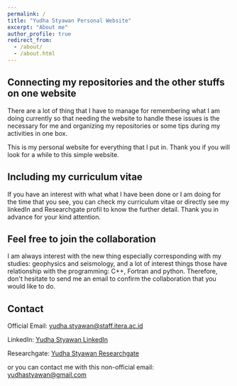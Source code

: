 ```yaml
---
permalink: /
title: "Yudha Styawan Personal Website"
excerpt: "About me"
author_profile: true
redirect_from: 
  - /about/
  - /about.html
---
```


Connecting my repositories and the other stuffs on one website
------
There are a lot of thing that I have to manage for remembering what I am doing currently so that needing the website to handle these issues is the necessary for me and organizing my repositories or some tips during my activities in one box.

This is my personal website for everything that I put in. Thank you if you will look for a while to this simple website.


Including my curriculum vitae
------
If you have an interest with what what I have been done or I am doing for the time that you see, you can check my curriculum vitae or directly see my linkedIn and Researchgate profil to know the further detail. Thank you in advance for your kind attention.


Feel free to join the collaboration
------
I am always interest with the new thing especially corresponding with my studies: geophysics and seismology, and a lot of interest things those have relationship with the programming: C++, Fortran and python. Therefore, don't hesitate to send me an email to confirm the collaboration that you would like to do.


Contact
------
Official Email: [yudha.styawan@staff.itera.ac.id](mailto:yudha.styawan@staff.itera.ac.id) 

LinkedIn: [Yudha Styawan LinkedIn](https://www.linkedin.com/in/yudha-styawan-b346bb114/)

Researchgate: [Yudha Styawan Researchgate](https://www.researchgate.net/profile/Yudha_Styawan)

or you can contact me with this non-official email:  [yudhastyawan@gmail.com](mailto:yudhastyawan@gmail.com)